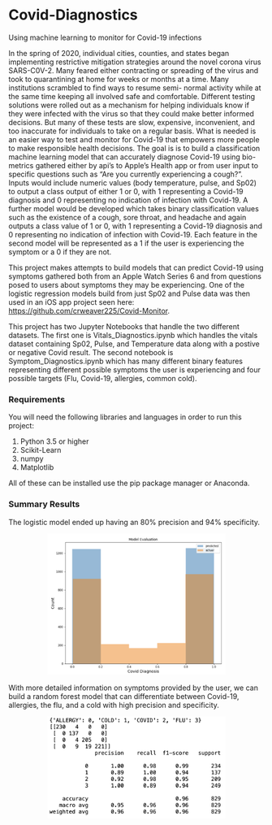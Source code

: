 # Covid-Diagnostics
Using machine learning to monitor for Covid-19 infections

In the spring of 2020, individual cities, counties, and states began implementing restrictive mitigation strategies around the novel corona virus SARS-C0V-2. Many feared either contracting or spreading of the virus and took to quarantining at home for weeks or months at a time. Many institutions scrambled to find ways to resume semi- normal activity while at the same time keeping all involved safe and comfortable. Different testing solutions were rolled out as a mechanism for helping individuals know if they were infected with the virus so that they could make better informed decisions. But many of these tests are slow, expensive, inconvenient, and too inaccurate for individuals to take on a regular basis. What is needed is an easier way to test and monitor for Covid-19 that empowers more people to make responsible health decisions. The goal is is to build a classification machine learning model that can accurately diagnose Covid-19 using bio-metrics gathered either by api’s to Apple’s Health app or from user input to specific questions such as “Are you currently experiencing a cough?”. Inputs would include numeric values (body temperature, pulse, and Sp02) to output a class output of either 1 or 0, with 1 representing a Covid-19 diagnosis and 0 representing no indication of infection with Covid-19. A further model would be developed which takes binary classification values such as the existence of a cough, sore throat, and headache and again outputs a class value of 1 or 0, with 1 representing a Covid-19 diagnosis and 0 representing no indication of infection with Covid-19. Each feature in the second model will be represented as a 1 if the user is experiencing the symptom or a 0 if they are not. 

This project makes attempts to build models that can predict Covid-19 using symptoms gathered both from an Apple Watch Series 6 and from questions posed to users about symptoms they may be experiencing. One of the logistic regression models build from just Sp02 and Pulse data was then used in an iOS app project seen here: https://github.com/crweaver225/Covid-Monitor. 

This project has two Jupyter Notebooks that handle the two different datasets. The first one is Vitals_Diagnostics.ipynb which handles the vitals dataset containing Sp02, Pulse, and Temperature data along with a postive or negative Covid result. The second notebook is Symptom_Diagnostics.ipynb which has many different binary features representing different possible symptoms the user is experiencing and four possible targets (Flu, Covid-19, allergies, common cold). 

### Requirements
You will need the following libraries and languages in order to run this project:
1. Python 3.5 or higher
2. Scikit-Learn
3. numpy 
4. Matplotlib 

All of these can be installed use the pip package manager or Anaconda. 

### Summary Results
The logistic model ended up having an 80% precision and 94% specificity.
<p align="center">
  <img src="/screen-shots/1.png" width="350"/>
</p>

With more detailed information on symptoms provided by the user, we can build a random forest model that can differentiate between Covid-19, allergies, the flu, and a cold with high precision and specificity. 
<p align="center">
  <img src="/screen-shots/3.png" width="350"/>
</p>
